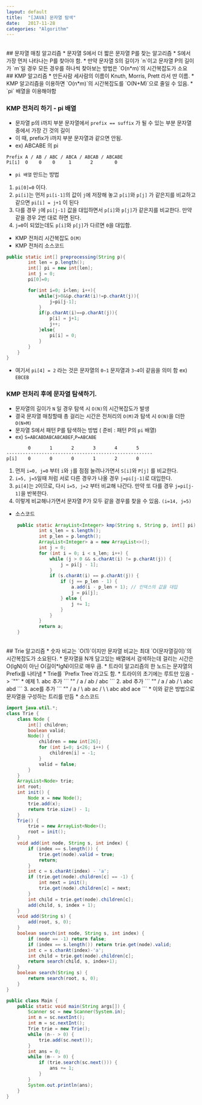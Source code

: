 ```yaml
---
layout: default
title:  "[JAVA] 문자열 탐색"
date:   2017-11-28
categories: "Algorithm"
---
```


<br>
## 문자열 매칭 알고리즘
* 문자열 S에서 더 짧은 문자열 P를 찾는 알고리즘
* S에서 가장 먼저 나타나는 P를 찾아야 함.
* 만약 문자열 S의 길이가 `n`이고 문자열 P의 길이가 `m`일 경우 모든 경우를 하나씩 찾아보는 방법은 `O(n*m)`의 시간복잡도가 소요

<br>
## KMP 알고리즘
* 만든사람 세사람의 이름이 Knuth, Morris, Prett 라서 딴 이름.
* KMP 알고리즘을 이용하면 `O(n*m)`의 시간복잡도를 `O(N+M)`으로 줄일 수 있음.
* `pi` 배열을 이용해야함

### KMP 전처리 하기 - pi 배열
* 문자열 p의 i까지 부분 문자열에서 `prefix == suffix` 가 될 수 있는 부분 문자열 중에서 가장 긴 것의 길이
* 이 때, prefix가 i까지 부분 문자열과 같으면 안됨.
* ex) ABCABE 의 pi

```
Prefix A / AB / ABC / ABCA / ABCAB / ABCABE
Pi[i]  0    0    0     1       2        0
```

* `pi 배열` 만드는 방법
1. `pi[0]=0` 이다.
2. `pi[i]`는 먼저 `pi[i-1]`의 값이 `j`에 저장해 놓고 `p[i]`와 `p[j]` 가 같은지를 비교하고 같으면 `pi[i] = j+1` 이 된다
3. 다를 경우 `j`에 `pi[j-1]` 값을 대입하면서 `p[i]`와 `p[j]`가 같은지를 비교한다. 만약 같을 경우 2번 대로 하면 된다.
4. `j=0`이 되었는데도 `p[i]`와 `p[j]`가 다르면 `0`을 대입함.

* KMP 전처리 시간복잡도 `O(M)`
* KMP 전처리 소스코드
```java
public static int[] preprocessing(String p){
        int len = p.length();
        int[] pi = new int[len];
        int j = 0;
        pi[0]=0;

        for(int i=0; i<len; i++){
            while(j>0&&p.charAt(i)!=p.charAt(j)){
                j=pi[j-1];
            }
            if(p.charAt(i)==p.charAt(j)){
                p[i] = j+1;
                j++;
            }else{
                pi[i] = 0;
            }
        }
    }
}
```
* 여기서 `pi[4] = 2` 라는 것은 문자열의 `0~1` 문자열과 `3~4`이 같음을 의미 함 ex) `EBCEB`

### KMP 전처리 후에 문자열 탐색하기.
* 문자열의 길이가 `N` 일 경우 탐색 시 `O(N)`의 시간복잡도가 발생
* 결국 문자열 매칭할때 총 걸리는 시간은 전처리의 `O(M)`과 탐색 시 `O(N)`을 더한 `O(N+M)`
* 문자열 S에서 패턴 P를 탐색하는 방법 ( 준비 : 패턴 P의 `pi` 배열)
* ex) `S=ABCABDABCABCABEF`,`P=ABCABE`

```
        0       1       2       3       4       5
------------------------------------------------------
p[i]    0       0       0       1       2       0
```

1. 먼저 `i=0, j=0` 부터 `i`와 `j`를 점점 늘려나가면서 `S[i]`와 `P[j]` 를 비교한다.
2. `i=5, j=5`일때 처럼 서로 다른 경우가 나올 경우 `j=pi[j-1]`로 대입한다.
3. `pi[4]`는 `2`이므로, 다시 `i=5, j=2` 부터 비교해 나간다. 만약 또 다를 경우 `j=pi[j-1]`을 반복한다.
4. 이렇게 비교해나가면서 문자열 P가 모두 같을 경우를 찾을 수 있음. `(i=14, j=5)`

* 소스코드
```java
    public static ArrayList<Integer> kmp(String s, String p, int[] pi) {
            int s_len = s.length();
            int p_len = p.length();
            ArrayList<Integer> a = new ArrayList<>();
            int j = 0;
            for (int i = 0; i < s_len; i++) {
                while (j > 0 && s.charAt(i) != p.charAt(j)) {
                    j = pi[j - 1];
                }
                if (s.charAt(i) == p.charAt(j)) {
                    if (j == p_len - 1) {
                        a.add(i - p_len + 1); // 인덱스의 값을 대입
                        j = pi[j];
                    } else {
                        j += 1;
                    }
                }
            }
            return a;
    }
```

<br>
## Trie 알고리즘
* 숫자 비교는 `O(1)`이지만 문자열 비교는 최대 `O(문자열길이)`의 시간복잡도가 소요된다.
* 문자열을 N개 담고있는 배열에서 검색하는데 걸리는 시간은 O(lgN)이 아닌 O(길이*lgN)이므로 매우 큼.
* 트라이 알고리즘의 한 노드는 문자열의 Prefix를 나타냄
* Trie를 `Prefix Tree`라고도 함.
* 트라이의 초기에는 루트만 있음 -> `""`
* 예제
1. abc 추가
```
          ""
         /
        a
       /
      ab
     /
abc
```
2. abd 추가
```
          ""
         /
        a
       /
      ab
     /  \
abc abd
```
3. ace를 추가
```
          ""
         /
        a
       / \
      ab  ac
     /  \   \
abc abd  ace
```
* 이와 같은 방법으로 문자열을 구성하는 트리를 만듬
* 소스코드

```java
import java.util.*;
class Trie {
    class Node {
        int[] children;
        boolean valid;
        Node() {
            children = new int[26];
            for (int i=0; i<26; i++) {
                children[i] = -1;
            }
            valid = false;
        }
    }
    ArrayList<Node> trie;
    int root;
    int init() {
        Node x = new Node();
        trie.add(x);
        return trie.size() - 1;
    }
    Trie() {
        trie = new ArrayList<Node>();
        root = init();
    }
    void add(int node, String s, int index) {
        if (index == s.length()) {
            trie.get(node).valid = true;
            return;
        }
        int c = s.charAt(index) - 'a';
        if (trie.get(node).children[c] == -1) {
            int next = init();
            trie.get(node).children[c] = next;
        }
        int child = trie.get(node).children[c];
        add(child, s, index + 1);
    }
    void add(String s) {
        add(root, s, 0);
    }
    boolean search(int node, String s, int index) {
        if (node == -1) return false;
        if (index == s.length()) return trie.get(node).valid;
        int c = s.charAt(index)-'a';
        int child = trie.get(node).children[c];
        return search(child, s, index+1);
    }
    boolean search(String s) {
        return search(root, s, 0);
    }
}

public class Main {
    public static void main(String args[]) {
        Scanner sc = new Scanner(System.in);
        int n = sc.nextInt();
        int m = sc.nextInt();
        Trie trie = new Trie();
        while (n-- > 0) {
            trie.add(sc.next());
        }
        int ans = 0;
        while (m-- > 0) {
            if (trie.search(sc.next())) {
                ans += 1;
            }
        }
        System.out.println(ans);
    }
}
```